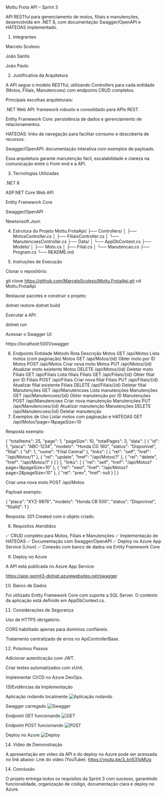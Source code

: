 Mottu Frota API – Sprint 3

API RESTful para gerenciamento de motos, filiais e manutenções, desenvolvida em .NET 8, com documentação Swagger/OpenAPI e HATEOAS implementado.

1) Integrantes

Marcelo Scoleso

João Santis

João Paulo

2) Justificativa da Arquitetura

A API segue o modelo RESTful, utilizando Controllers para cada entidade (Motos, Filiais, Manutencoes) com endpoints CRUD completos.

Principais escolhas arquiteturais:

.NET Web API: framework robusto e consolidado para APIs REST.

Entity Framework Core: persistência de dados e gerenciamento de relacionamentos.

HATEOAS: links de navegação para facilitar consumo e descoberta de recursos.

Swagger/OpenAPI: documentação interativa com exemplos de payloads.

Essa arquitetura garante manutenção fácil, escalabilidade e clareza na comunicação entre o front-end e a API.

3) Tecnologias Utilizadas

.NET 8

ASP.NET Core Web API

Entity Framework Core

Swagger/OpenAPI

Newtonsoft.Json

4) Estrutura do Projeto
Mottu.FrotaApi/
├── Controllers/
│   ├── MotosController.cs
│   ├── FiliaisController.cs
│   └── ManutencoesController.cs
├── Data/
│   └── AppDbContext.cs
├── Models/
│   ├── Moto.cs
│   ├── Filial.cs
│   └── Manutencao.cs
├── Program.cs
└── README.md

5) Instruções de Execução

Clonar o repositório:

git clone https://github.com/MarceloScoleso/Mottu.FrotaApi.git
cd Mottu.FrotaApi


Restaurar pacotes e construir o projeto:

dotnet restore
dotnet build


Executar a API:

dotnet run


Acessar o Swagger UI:

https://localhost:5001/swagger

6) Endpoints
Entidade	Método	Rota	Descrição
Motos	GET	/api/Motos	Lista motos (com paginação)
Motos	GET	/api/Motos/{id}	Obter moto por ID
Motos	POST	/api/Motos	Criar nova moto
Motos	PUT	/api/Motos/{id}	Atualizar moto existente
Motos	DELETE	/api/Motos/{id}	Deletar moto
Filiais	GET	/api/Filiais	Lista filiais
Filiais	GET	/api/Filiais/{id}	Obter filial por ID
Filiais	POST	/api/Filiais	Criar nova filial
Filiais	PUT	/api/Filiais/{id}	Atualizar filial existente
Filiais	DELETE	/api/Filiais/{id}	Deletar filial
Manutenções	GET	/api/Manutencoes	Lista manutenções
Manutenções	GET	/api/Manutencoes/{id}	Obter manutenção por ID
Manutenções	POST	/api/Manutencoes	Criar nova manutenção
Manutenções	PUT	/api/Manutencoes/{id}	Atualizar manutenção
Manutenções	DELETE	/api/Manutencoes/{id}	Deletar manutenção
7) Exemplos de Uso
Listar motos com paginação e HATEOAS
GET /api/Motos?page=1&pageSize=10


Resposta exemplo:

{
  "totalItems": 25,
  "page": 1,
  "pageSize": 10,
  "totalPages": 3,
  "data": [
    {
      "id": 1,
      "placa": "ABC-1234",
      "modelo": "Honda CG 160",
      "status": "Disponível",
      "filial": {
        "id": 1,
        "nome": "Filial Central"
      },
      "links": [
        { "rel": "self", "href": "/api/Motos/1" },
        { "rel": "update", "href": "/api/Motos/1" },
        { "rel": "delete", "href": "/api/Motos/1" }
      ]
    }
  ],
  "links": [
    { "rel": "self", "href": "/api/Motos?page=1&pageSize=10" },
    { "rel": "next", "href": "/api/Motos?page=2&pageSize=10" },
    { "rel": "prev", "href": null }
  ]
}

Criar uma nova moto
POST /api/Motos


Payload exemplo:

{
  "placa": "XYZ-9876",
  "modelo": "Honda CB 500",
  "status": "Disponível",
  "filialId": 1
}


Resposta: 201 Created com o objeto criado.

8) Requisitos Atendidos

✅ CRUD completo para Motos, Filiais e Manutenções
✅ Implementação de HATEOAS
✅ Documentação com Swagger/OpenAPI
✅ Deploy no Azure App Service (Linux)
✅ Conexão com banco de dados via Entity Framework Core

9) Deploy no Azure

A API está publicada no Azure App Service:

https://app-sprint3-dotnet.azurewebsites.net/swagger

10) Banco de Dados

Foi utilizado Entity Framework Core com suporte a SQL Server.
O contexto da aplicação está definido em AppDbContext.cs.

11) Considerações de Segurança

Uso de HTTPS obrigatório.

CORS habilitado apenas para domínios confiáveis.

Tratamento centralizado de erros no ApiControllerBase.

12) Próximos Passos

Adicionar autenticação com JWT.

Criar testes automatizados com xUnit.

Implementar CI/CD no Azure DevOps.

13)Evidências da Implementação

Aplicação rodando localmente
![Aplicação rodando](prints/aplicacaorodando.png)

Swagger carregado
![Swagger](prints/swagger.png)

Endpoint GET funcionando
![GET](prints/endpointGET.png)

Endpoint POST funcionando
![POST](prints/post.png)

Deploy no Azure
![Deploy](prints/deployAzure.png)

14) Vídeo de Demonstração

A apresentação em vídeo da API e do deploy no Azure pode ser acessada no link abaixo: 
Link do vídeo (YouTube): https://youtu.be/3_kn531pMUg

14) Conclusão

O projeto entrega todos os requisitos da Sprint 3 com sucesso, garantindo funcionalidade, organização de código, documentação clara e deploy no Azure.